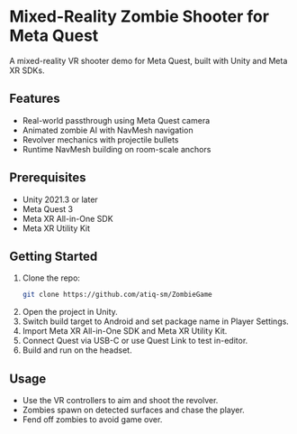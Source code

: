 # Mixed-Reality Zombie Shooter for Meta Quest

A mixed-reality VR shooter demo for Meta Quest, built with Unity and Meta XR SDKs.

## Features

- Real-world passthrough using Meta Quest camera
- Animated zombie AI with NavMesh navigation
- Revolver mechanics with projectile bullets
- Runtime NavMesh building on room-scale anchors

## Prerequisites

- Unity 2021.3 or later
- Meta Quest 3
- Meta XR All-in-One SDK
- Meta XR Utility Kit

## Getting Started

1. Clone the repo:
   ```bash
   git clone https://github.com/atiq-sm/ZombieGame
   ```
2. Open the project in Unity.
3. Switch build target to Android and set package name in Player Settings.
4. Import Meta XR All-in-One SDK and Meta XR Utility Kit.
5. Connect Quest via USB-C or use Quest Link to test in-editor.
6. Build and run on the headset.

## Usage

- Use the VR controllers to aim and shoot the revolver.
- Zombies spawn on detected surfaces and chase the player.
- Fend off zombies to avoid game over.
